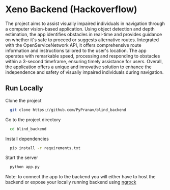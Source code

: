 
# Xeno Backend (Hackoverflow)
The project aims to assist visually impaired individuals in navigation through a computer vision-based application. Using object detection and depth estimation, the app identifies obstacles in real-time and provides guidance on whether it's safe to proceed or suggests alternative routes. Integrated with the OpenServiceNetwork API, it offers comprehensive route information and instructions tailored to the user's location. The app operates with remarkable speed, processing and responding to obstacles within a 3-second timeframe, ensuring timely assistance for users. Overall, the application offers a unique and innovative solution to enhance the independence and safety of visually impaired individuals during navigation.

## Run Locally

Clone the project

```bash
  git clone https://github.com/PyPranav/blind_backend
```

Go to the project directory

```bash
  cd blind_backend
```

Install dependencies

```bash
  pip install -r requirements.txt
```

Start the server

```bash
  python app.py
```

Note: to connect the app to the backend you will either have to host the backend or expose your locally running backend using <a href="https://ngrok.com/download">ngrock</a>

